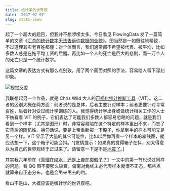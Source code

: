 ```yaml
---
title: 统计学的世界观
date: '2017-07-07'
slug: stats-view
---
```


起了一个超大的题目，但我并不想啰嗦太多。今日看见 FlowingData 发了一篇简单的文章《[汇总的统计数字无法告诉你数据的全貌](http://flowingdata.com/2017/07/07/small-summary-stats/)》。图当然是一如既往地精致，不过道理其实老百姓都懂：对个体而言，我们通常都不希望被代表、被平均，比如多数人总是在拖平均工资的后腿。再比如一个人的死亡是巨大的悲剧，而一万个人的死亡只是一个统计数字。

这篇文章的表达方式有那么点别致，用了两个画面对照的手法，容易给人留下深刻印象。

![视觉反差](https://slides.yihui.name/gif/jump-off.gif)

我联想起另一个作品，就是 Chris Wild 大人的[可视化统计推断工具](https://www.stat.auckland.ac.nz/~wild/VIT/)（VIT）。这二者的区别大概在两方面：前者说的是总体，后者主要针对样本；前者更像针对寻常百姓，后者针对受过统计学训练的人。我觉得统计学出身或做统计相关工作的人士不妨看看 VIT 的例子，它们表达了可能我们多数人都容易忽略的问题，就是我们看到一个样本（尤其是图形）时，非常容易陷在这个特定的样本里出不来，而忘了它背后的随机性。换句话说，要是上帝重新掷一下骰子，你拿到手的样本可能又是另一个样。VIT 显示了大量的其它可能性，比如以后你再看一个样本的箱线图，就应该想一下，这个箱子可能会抖。^[友情提示：如果真的觉得箱子在抖，别太得意以为自己的世界观终于正过来了。请留意一下是不是[地震了](/cn/2008/05/earthquake/)。]

其实我六年前在《[真理在缩水，还是上帝在掷骰子？](http://cos.name/2011/07/we-never-know-randomness/)》一文中的第一节也说过同样的问题。看 QQ 图不要那么较真，偏离对角线未必代表样本就很不正态，那些点就算来自正态分布，也是会甩来甩去的哟。

看山不是山，大概应该是统计学的世界观吧。
